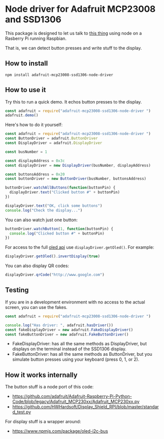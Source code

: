 # Node driver for Adafruit MCP23008 and SSD1306

This package is designed to let us talk to
[this thing](https://www.hwhardsoft.de/english/projects/display-shield/) using node
on a Rasberry Pi running Raspbian.

That is, we can detect button presses and write stuff to the display.

## How to install

`npm install adafruit-mcp23008-ssd1306-node-driver`

## How to use it

Try this to run a quick demo. It echos button presses to the display.
```javascript
const adafruit = require("adafruit-mcp23008-ssd1306-node-driver ")
adafruit.demo()
```


Here's how to do it yourself:

```javascript
const adafruit = require("adafruit-mcp23008-ssd1306-node-driver ")
const ButtonDriver = adafruit.ButtonDriver
const DisplayDriver = adafruit.DisplayDriver

const busNumber = 1

const displayAddress = 0x3c
const displayDriver = new DisplayDriver(busNumber, displayAddress)

const buttonsAddress = 0x20
const buttonDriver = new ButtonDriver(busNumber, buttonsAddress)

buttonDriver.watchAllButtons(function(buttonPin) {
  displayDriver.text("Clicked button #" + buttonPin)
})

displayDriver.text("OK, click some buttons")
console.log("Check the display...")
```

You can also watch just one button:

```javascript
buttonDriver.watchButton(1, function(buttonPin) {
  console.log("Clicked button #" + buttonPin)
})
```

For access to the full [oled api](https://www.npmjs.com/package/oled-i2c-bus)
use ```displayDriver.getOled()```.
For example:
```javascript
displayDriver.getOled().invertDisplay(true)
```

You can also display QR codes:

```javascript
displayDriver.qrCode("http://www.google.com")
```

## Testing

If you are in a development environment with no access to the actual screen,
you can use the fakes.

```javascript
const adafruit = require("adafruit-mcp23008-ssd1306-node-driver ")

console.log("Has driver: ", adafruit.hasDriver())
const fakeDisplayDriver = new adafruit.FakeDisplayDriver()
const fakeButtonDriver = new adafruit.FakeButtonDriver()
```

* FakeDisplayDriver: has all the same methods as DisplayDriver,
  but displays on the terminal instead of the SSD1306 display.
* FakeButtonDriver: has all the same methods as ButtonDriver,
  but you simulate button presses using your keyboard (press 0, 1, or 2).


## How it works internally

The button stuff is a node port of this code:
* https://github.com/adafruit/Adafruit-Raspberry-Pi-Python-Code/blob/legacy/Adafruit_MCP230xx/Adafruit_MCP230xx.py
* https://github.com/HWHardsoft/Display_Shield_RPI/blob/master/standard_test.py

For display stuff is a wrapper around:
* https://www.npmjs.com/package/oled-i2c-bus
